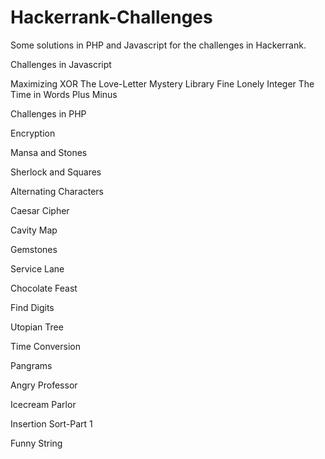 # Hackerrank-Challenges

Some solutions in PHP and Javascript for the challenges in Hackerrank.

Challenges in Javascript

Maximizing XOR
The Love-Letter Mystery
Library Fine
Lonely Integer
The Time in Words
Plus Minus

Challenges in PHP

Encryption

Mansa and Stones

Sherlock and Squares

Alternating Characters

Caesar Cipher

Cavity Map

Gemstones

Service Lane

Chocolate Feast

Find Digits

Utopian Tree

Time Conversion

Pangrams

Angry Professor

Icecream Parlor

Insertion Sort-Part 1

Funny String







